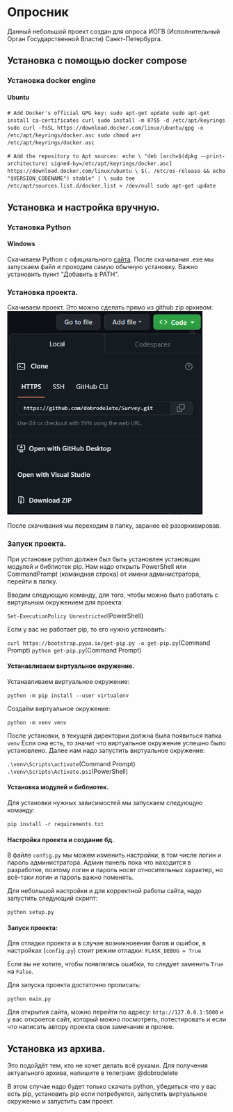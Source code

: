 # Опросник
Данный небольшой проект создан для опроса ИОГВ (Исполнительный Орган Государственной Власти) Санкт-Петербурга.

## Установка с помощью docker compose
### Установка docker engine
#### Ubuntu
`# Add Docker's official GPG key:
sudo apt-get update
sudo apt-get install ca-certificates curl
sudo install -m 0755 -d /etc/apt/keyrings
sudo curl -fsSL https://download.docker.com/linux/ubuntu/gpg -o /etc/apt/keyrings/docker.asc
sudo chmod a+r /etc/apt/keyrings/docker.asc`

`# Add the repository to Apt sources:
echo \
  "deb [arch=$(dpkg --print-architecture) signed-by=/etc/apt/keyrings/docker.asc] https://download.docker.com/linux/ubuntu \
  $(. /etc/os-release && echo "$VERSION_CODENAME") stable" | \
  sudo tee /etc/apt/sources.list.d/docker.list > /dev/null
sudo apt-get update`


## Установка и настройка вручную.
### Установка Python
#### Windows
Скачиваем Python с официального [сайта](https://www.python.org/downloads/).
После скачивания .exe мы запускаем файл и проходим самую обычную установку. Важно установить пункт "Добавить в PATH".
### Установка проекта.
Скачиваем проект. Это можно сделать прямо из github zip архивом:
![фото](docs/images/git-download-zip.png)

После скачивания мы переходим в папку, заранее её разорхивировав.

### Запуск проекта.
При установке python должен был быть установлен установщик модулей и библиотек pip.
Нам надо открыть PowerShell или CommandPrompt (командная строка) от имени администратора, перейти в папку.

Вводим следующую команду, для того, чтобы можно было работать с виртульным окружением для проекта:

`Set-ExecutionPolicy Unrestricted`(PowerShell)

Если у вас не работает pip, то его нужно установить:

`curl https://bootstrap.pypa.io/get-pip.py -o get-pip.py`(Command Prompt)
`python get-pip.py`(Command Prompt)

#### Устанавливаем виртуальное окружение.
Устанавливаем виртуальное окружение:

`python -m pip install --user virtualenv`

Создаём виртуальное окружение:

`python -m venv venv`

После установки, в текущей директории должна была появиться папка `venv`
Если она есть, то значит что виртуальное окружение успешно было установлено. Далее нам надо запустить виртуальное окружение:

`.\venv\Scripts\activate`(Command Prompt)
`.\venv\Scripts\Activate.ps1`(PowerShell)

#### Установка модулей и библиотек.
Для установки нужных зависимостей мы запускаем следующую команду:

`pip install -r requirements.txt`

#### Настройка проекта и создание бд.
В файле `config.py` мы можем изменить настройки, в том числе логин и пароль администратора.
Админ панель пока что находится в разработке, поэтому логин и пароль носят относительных характер, но всё-таки логин и пароль важно поменять.

Для небольшой настройки и для корректной работы сайта, надо запустить следующий скрипт:

`python setup.py`

#### Запуск проекта:
Для отладки проекта и в случае возникновения багов и ошибок, в настройках (`config.py`) стоит режим отладки:
`FLASK_DEBUG = True`

Если вы не хотите, чтобы появлялись ошибки, то следует заменить `True` на `False`.

Для запуска проекта достаточно прописать:

`python main.py`

Для открытия сайта, можно перейти по адресу: `http://127.0.0.1:5000` и у вас откроется сайт, который можно посмотреть, потестировать и если что написать автору проекта свои замечания и прочее.

## Установка из архива.
Это подойдёт тем, кто не хочет делать всё руками.
Для получения актуального архива, напишите в телеграм: @dobrodelete

В этом случае надо будет только скачать python, убедиться что у вас есть pip, установить pip если потребуется, запустить виртуальное окружение и запустить сам проект.